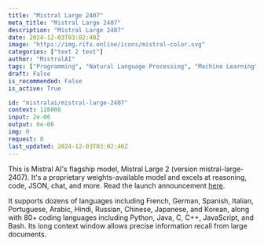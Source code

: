 ```yaml
---
title: "Mistral Large 2407"
meta_title: "Mistral Large 2407"
description: "Mistral Large 2407"
date: 2024-12-03T03:02:40Z
image: "https://img.rifx.online/icons/mistral-color.svg"
categories: ["text 2 text"]
author: "MistralAI"
tags: ["Programming", "Natural Language Processing", "Machine Learning", "Chatbots", "Generative AI"]
draft: False
is_recommended: False
is_active: True

id: "mistralai/mistral-large-2407"
context: 128000
input: 2e-06
output: 6e-06
img: 0
request: 0
last_updated: 2024-12-03T03:02:40Z
---
```


This is Mistral AI's flagship model, Mistral Large 2 (version mistral-large-2407). It's a proprietary weights-available model and excels at reasoning, code, JSON, chat, and more. Read the launch announcement [here](https://mistral.ai/news/mistral-large-2407/).

It supports dozens of languages including French, German, Spanish, Italian, Portuguese, Arabic, Hindi, Russian, Chinese, Japanese, and Korean, along with 80+ coding languages including Python, Java, C, C++, JavaScript, and Bash. Its long context window allows precise information recall from large documents.


